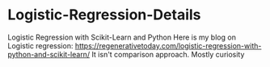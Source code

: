 # Logistic-Regression-Details
Logistic Regression with Scikit-Learn and Python
Here is my blog on Logistic regression:
https://regenerativetoday.com/logistic-regression-with-python-and-scikit-learn/
It isn't comparison approach. Mostly curiosity
